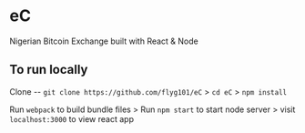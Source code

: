# eC
Nigerian Bitcoin Exchange built with React &amp; Node

## To run locally
Clone -- `git clone https://github.com/flyg101/eC` >
`cd eC` > `npm install`

Run `webpack` to build bundle files >
Run  `npm start` to start node server >
visit `localhost:3000` to view react app
